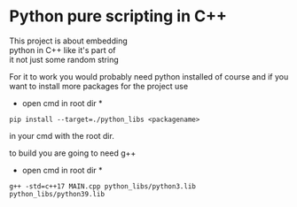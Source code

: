 # Python pure scripting in C++

This project is about embedding             
python in C++ like it's part of              
it not just some random string             

For it to work you would probably
need python installed of course
and if you want to install more 
packages for the project
use 
* open cmd in root dir *
```
pip install --target=./python_libs <packagename>
```
in your cmd with the root dir.

to build you are going to need g++ 
* open cmd in root dir *
```
g++ -std=c++17 MAIN.cpp python_libs/python3.lib python_libs/python39.lib
```